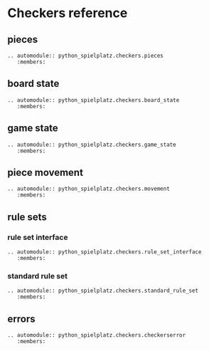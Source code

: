 # Checkers reference

## pieces

```{eval-rst}
.. automodule:: python_spielplatz.checkers.pieces
   :members:
```

## board state

```{eval-rst}
.. automodule:: python_spielplatz.checkers.board_state
   :members:
```

## game state

```{eval-rst}
.. automodule:: python_spielplatz.checkers.game_state
   :members:
```

## piece movement

```{eval-rst}
.. automodule:: python_spielplatz.checkers.movement
   :members:
```

## rule sets

### rule set interface

```{eval-rst}
.. automodule:: python_spielplatz.checkers.rule_set_interface
   :members:
```

### standard rule set

```{eval-rst}
.. automodule:: python_spielplatz.checkers.standard_rule_set
   :members:
```

## errors

```{eval-rst}
.. automodule:: python_spielplatz.checkers.checkerserror
   :members:
```
